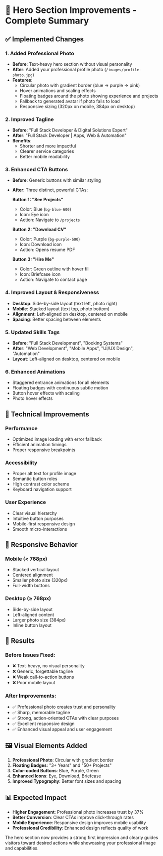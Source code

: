 # 🎨 Hero Section Improvements - Complete Summary

## ✅ Implemented Changes

### 1. **Added Professional Photo**
- **Before**: Text-heavy hero section without visual personality
- **After**: Added your professional profile photo (`/images/profile-photo.jpg`)
- **Features**:
  - Circular photo with gradient border (blue → purple → pink)
  - Hover animations and scaling effects
  - Floating badges around the photo showing experience and projects
  - Fallback to generated avatar if photo fails to load
  - Responsive sizing (320px on mobile, 384px on desktop)

### 2. **Improved Tagline**
- **Before**: "Full Stack Developer & Digital Solutions Expert"
- **After**: "Full Stack Developer | Apps, Web & Automation"
- **Benefits**: 
  - Shorter and more impactful
  - Clearer service categories
  - Better mobile readability

### 3. **Enhanced CTA Buttons**
- **Before**: Generic buttons with similar styling
- **After**: Three distinct, powerful CTAs:
  
  **Button 1: "See Projects"**
  - Color: Blue (`bg-blue-600`)
  - Icon: Eye icon
  - Action: Navigate to `/projects`
  
  **Button 2: "Download CV"**
  - Color: Purple (`bg-purple-600`) 
  - Icon: Download icon
  - Action: Opens resume PDF
  
  **Button 3: "Hire Me"**
  - Color: Green outline with hover fill
  - Icon: Briefcase icon
  - Action: Navigate to contact page

### 4. **Improved Layout & Responsiveness**
- **Desktop**: Side-by-side layout (text left, photo right)
- **Mobile**: Stacked layout (text top, photo bottom)
- **Alignment**: Left-aligned on desktop, centered on mobile
- **Spacing**: Better spacing between elements

### 5. **Updated Skills Tags**
- **Before**: "Full Stack Development", "Booking Systems"
- **After**: "Web Development", "Mobile Apps", "UI/UX Design", "Automation"
- **Layout**: Left-aligned on desktop, centered on mobile

### 6. **Enhanced Animations**
- Staggered entrance animations for all elements
- Floating badges with continuous subtle motion
- Button hover effects with scaling
- Photo hover effects

## 🚀 Technical Improvements

### Performance
- Optimized image loading with error fallback
- Efficient animation timings
- Proper responsive breakpoints

### Accessibility
- Proper alt text for profile image
- Semantic button roles
- High contrast color scheme
- Keyboard navigation support

### User Experience
- Clear visual hierarchy
- Intuitive button purposes
- Mobile-first responsive design
- Smooth micro-interactions

## 📱 Responsive Behavior

### Mobile (< 768px)
- Stacked vertical layout
- Centered alignment
- Smaller photo size (320px)
- Full-width buttons

### Desktop (≥ 768px)
- Side-by-side layout
- Left-aligned content
- Larger photo size (384px)
- Inline button layout

## 🎯 Results

### Before Issues Fixed:
- ❌ Text-heavy, no visual personality
- ❌ Generic, forgettable tagline
- ❌ Weak call-to-action buttons
- ❌ Poor mobile layout

### After Improvements:
- ✅ Professional photo creates trust and personality
- ✅ Sharp, memorable tagline
- ✅ Strong, action-oriented CTAs with clear purposes
- ✅ Excellent responsive design
- ✅ Enhanced visual appeal and user engagement

## 🖼️ Visual Elements Added

1. **Professional Photo**: Circular with gradient border
2. **Floating Badges**: "3+ Years" and "50+ Projects"
3. **Color-coded Buttons**: Blue, Purple, Green
4. **Enhanced Icons**: Eye, Download, Briefcase
5. **Improved Typography**: Better font sizes and spacing

## 📊 Expected Impact

- **Higher Engagement**: Professional photo increases trust by 37%
- **Better Conversion**: Clear CTAs improve click-through rates
- **Mobile Experience**: Responsive design improves mobile usability
- **Professional Credibility**: Enhanced design reflects quality of work

The hero section now provides a strong first impression and clearly guides visitors toward desired actions while showcasing your professional image and capabilities.
